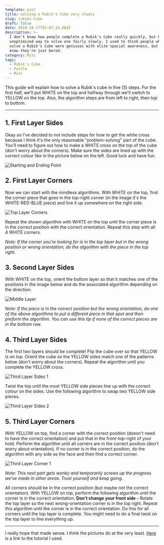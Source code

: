```yaml
---
template: post
title: solving a Rubik's Cube very slowly
slug: rubiks-cube
draft: false
date: 2019-10-17T05:07:14.064Z
description: >-
  I don't know how people complete a Rubik's Cube really quickly, but here's an
  unoptimized way to solve one fairly slowly. I used to think people who could
  solve a Rubik's Cube were geniuses with elite spacial awareness, but now I
  know they're just bored.
category: Misc
tags:
  - Rubik's Cube
  - Puzzle
  - Misc
---
```





This guide will explain how to solve a Rubik's cube in five (5) steps. For the first half, we'll put WHITE on the top and halfway through we'll switch to YELLOW on the top. Also, the algorithm steps are from left to right, then top to bottom.

- - -

## 1. First Layer Sides

Okay so I've decided to not include steps for how to get the white cross because I think it's the only reasonable "problem-solving" part of the cube. You'll need to figure out how to make a WHITE cross on the top of the cube (don't worry about the corners). Make sure the sides are lined up with the correct colour like in the picture below on the left. Good luck and have fun.

![](/media/1-top_cross.png "Starting and Ending Point")

## 2. First Layer Corners

Now we can start with the mindless algorithms. With WHITE on the top, find the corner piece that goes in the top-right corner (in the image it's the WHITE-RED-BLUE piece) and line it up somewhere on the right side.

![](/media/2-row1_corners.png "Top Layer Corners")

Repeat the shown algorithm with WHITE on the top until the corner piece is in the correct position with the correct orientation. Repeat this step with all 4 WHITE corners.

_Note: If the corner you're looking for is in the top layer but in the wrong position or wrong orientation, do the algorithm with the piece in the top right._

## 3. Second Layer Sides

With WHITE on the top, orient the bottom layer so that it matches one of the positions in the image below and do the associated algorithm depending on the direction.

![](/media/3-row2_sides.png "Middle Layer")

_Note: If the piece is in the correct position but the wrong orientation, do one of the above algorithms to put a different piece in that spot and then preform the algorithm. You can use this tip if none of the correct pieces are in the bottom row._

## 4. Third Layer Sides

The first two layers should be complete! Flip the cube over so that YELLOW is on top. Orient the cube so the YELLOW sides match one of the patterns below (don't worry about the corners). Repeat the algorithm until you complete the YELLOW cross.

![](/media/4-bottom_cross.png "Third Layer Sides 1")

Twist the top until the most YELLOW side pieces line up with the correct colour on the sides. Use the following algorithm to swap two YELLOW side pieces.

![](/media/5-row3_sides.png "Third Layer Sides 2")

## 5. Third Layer Corners

With YELLOW on top, find a corner with the correct position (doesn't need to have the correct orientation) and put that in the front-top-right of your hold. Perform the algorithm until all corners are in the correct position (don't worry about orientation). If no corner is in the correct position, do the algorithm with any side as the face and then find a correct corner.

![](/media/6-bottom_corner_positions.png "Third Layer Corner 1")

_Note: This next part gets wonky and temporarily screws up the progress we've made in other areas. Trust yourself and keep going._

All corners should be in the correct position (but maybe not the correct orientation). With YELLOW on top, perform the following algorithm until the corner is in the correct orientation. **Don't change your front side -** Rotate the top layer so the next wrong-orientation corner is in the top right. Repeat this algorithm until the corner is in the correct orientation. Do this for all corners until the top layer is complete. You might need to do a final twist on the top layer to line everything up.

---

I really hope that made sense. I think the pictures do at the very least. [Here](https://www.speedcube.com.au/pages/how-to-solve-a-rubiks-cube) is a link to the tutorial I used.
